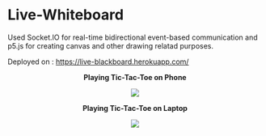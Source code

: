 # Live-Whiteboard
Used Socket.IO for real-time bidirectional event-based communication and p5.js for creating canvas and other drawing relatad purposes.

Deployed on : https://live-blackboard.herokuapp.com/


<p align="center">
  <b>Playing Tic-Tac-Toe on Phone</b>
</p> 

<p align="center">
  <img src="https://user-images.githubusercontent.com/35667308/52303647-901b3680-29b6-11e9-8610-925ed9555c1e.png"  
</p> 

<p align="center">
  <b>Playing Tic-Tac-Toe on Laptop</b>
</p> 

<p align="center">
  <img src="https://user-images.githubusercontent.com/35667308/52303654-93aebd80-29b6-11e9-8d5d-d5a01f82b324.png"  
</p>
  


